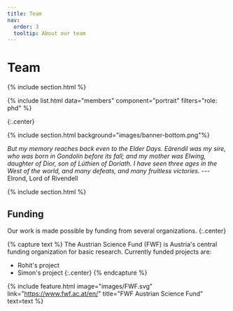 ```yaml
---
title: Team
nav:
  order: 3
  tooltip: About our team
---
```


# <i class="fas fa-users"></i>Team

{% include section.html %}

{%
  include list.html
  data="members"
  component="portrait"
  filters="role: phd"
%}

{:.center}

{% include section.html background="images/banner-bottom.png"%}

_But my memory reaches back even to the Elder Days. Eärendil was my sire, who was born in Gondolin before its fall; and my mother was Elwing, daughter of Dior, son of Lúthien of Doriath. I have seen three ages in the West of the world, and many defeats, and many fruitless victories._ --- Elrond, Lord of Rivendell

{% include section.html %}

## Funding

Our work is made possible by funding from several organizations.
{:.center}

{% capture text %} The Austrian Science Fund (FWF) is Austria's central funding organization for basic research. Currently funded projects are:

- Rohit's project
- Simon's project
  {:.center} {% endcapture %}

{%
  include feature.html
  image="images/FWF.svg"
  link="https://www.fwf.ac.at/en/"
  title="FWF Austrian Science Fund"
  text=text
%}
